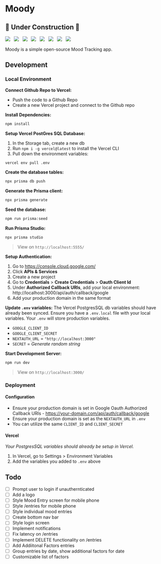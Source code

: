 # Moody

## 🚧 Under Construction 🚧

<img src="https://img.shields.io/badge/next%20js-000000?style=for-the-badge&logo=nextdotjs&logoColor=white"> &nbsp; <img src="https://img.shields.io/badge/Prisma-3982CE?style=for-the-badge&logo=Prisma&logoColor=white"> &nbsp; <img src="https://img.shields.io/badge/PostgreSQL-316192?style=for-the-badge&logo=postgresql&logoColor=white"> &nbsp; <img src="https://img.shields.io/badge/Vercel-000000?style=for-the-badge&logo=vercel&logoColor=white"> &nbsp; <img src="https://img.shields.io/badge/Google_Cloud-4285F4?style=for-the-badge&logo=google-cloud&logoColor=white"> &nbsp; <img src="https://img.shields.io/badge/Tailwind_CSS-38B2AC?style=for-the-badge&logo=tailwind-css&logoColor=white"> &nbsp; <img src="https://img.shields.io/badge/daisyUI-1ad1a5?style=for-the-badge&logo=daisyui&logoColor=white"> &nbsp; <img src="https://img.shields.io/badge/Font_Awesome-339AF0?style=for-the-badge&logo=fontawesome&logoColor=white">

Moody is a simple open-source Mood Tracking app.

## Development

### Local Environment

**Connect Github Repo to Vercel:**

- Push the code to a Github Repo
- Create a new Vercel project and connect to the Github repo

**Install Dependencies:**

```bash
npm install
```

**Setup Vercel PostGres SQL Database:**

1. In the Storage tab, create a new db
2. Run `npm i -g vercel@latest` to install the Vercel CLI
3. Pull down the environment variables:

```bash
vercel env pull .env
```

**Create the database tables:**

```bash
npx prisma db push
```

**Generate the Prisma client:**

```bash
npx prisma generate
```

**Seed the database:**

```bash
npm run prisma:seed
```

**Run Prisma Studio:**

```bash
npx prisma studio
```

> View on `http://localhost:5555/`

**Setup Authentication:**

1. Go to https://console.cloud.google.com/
2. Click **APIs & Services**
3. Create a new project
4. Go to **Credentials** > **Create Credentials** > **Oauth Client Id**
5. Under **Authorized Callback URIs**, add your local environment: http://localhost:3000/api/auth/callback/google
6. Add your production domain in the same format

**Update `.env` variables:**
The Vercel PostgresSQL db variables should have already been synced. Ensure you have a `.env.local` file with your local variables. Your `.env` will store production variables.

- `GOOGLE_CLIENT_ID`
- `GOOGLE_CLIENT_SECRET`
- `NEXTAUTH_URL` = `"http://localhost:3000"`
- `SECRET` = _Generate random string_

**Start Development Server:**

```bash
npm run dev
```

> View on `http://localhost:3000/`

### Deployment

#### Configuration

- Ensure your production domain is set in Google Oauth Authorized Callback URIs - https://your-domain.com/api/auth/callback/google
- Ensure your production domain is set as the `NEXTAUTH_URL` in `.env`
- You can utilize the same `CLIENT_ID` and `CLIENT_SECRET`

#### Vercel

_Your PostgresSQL variables should already be setup in Vercel._

1. In Vercel, go to Settings > Environment Variables
2. Add the variables you added to `.env` above

## Todo

- [ ] Prompt user to login if unauthernticated
- [ ] Add a logo
- [ ] Style Mood Entry screen for mobile phone
- [ ] Style /entries for mobile phone
- [ ] Style individual mood entries
- [ ] Create bottom nav bar
- [ ] Style login screen
- [ ] Implement notifications
- [ ] Fix latency on /entries
- [ ] Implement DELETE functionality on /entries
- [ ] Add Addiitonal Factors entries
- [ ] Group entries by date, show additional factors for date
- [ ] Customizable list of factors
